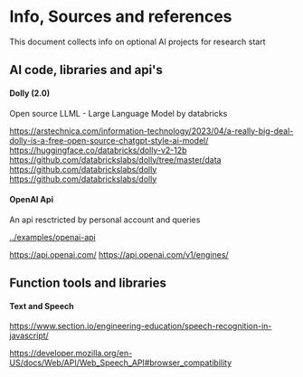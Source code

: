 # Info, Sources and references 

This document collects info on optional AI projects for research start

## AI code, libraries and api's

#### Dolly (2.0)
Open source LLML - Large Language Model by databricks

https://arstechnica.com/information-technology/2023/04/a-really-big-deal-dolly-is-a-free-open-source-chatgpt-style-ai-model/
https://huggingface.co/databricks/dolly-v2-12b
https://github.com/databrickslabs/dolly/tree/master/data
https://github.com/databrickslabs/dolly
https://github.com/databrickslabs/dolly


#### OpenAI Api 
An api resctricted by personal account and queries

[../examples/openai-api](https://github.com/genboy/genai/tree/main/examples/openai-api)

https://api.openai.com/
https://api.openai.com/v1/engines/


## Function tools and libraries

#### Text and Speech 
https://www.section.io/engineering-education/speech-recognition-in-javascript/

https://developer.mozilla.org/en-US/docs/Web/API/Web_Speech_API#browser_compatibility
